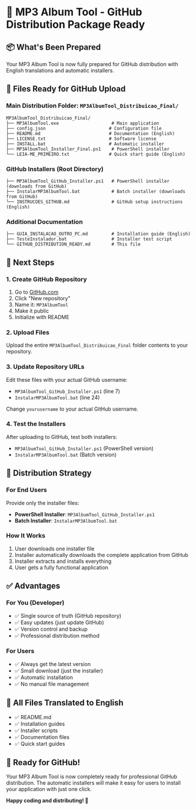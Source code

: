 # 🎵 MP3 Album Tool - GitHub Distribution Package Ready

## 📦 What's Been Prepared

Your MP3 Album Tool is now fully prepared for GitHub distribution with English translations and automatic installers.

## 📁 Files Ready for GitHub Upload

### Main Distribution Folder: `MP3AlbumTool_Distribuicao_Final/`
```
MP3AlbumTool_Distribuicao_Final/
├── MP3AlbumTool.exe                    # Main application
├── config.json                        # Configuration file
├── README.md                          # Documentation (English)
├── LICENSE.txt                        # Software license
├── INSTALL.bat                        # Automatic installer
├── MP3AlbumTool_Installer_Final.ps1    # PowerShell installer
└── LEIA-ME_PRIMEIRO.txt               # Quick start guide (English)
```

### GitHub Installers (Root Directory)
```
├── MP3AlbumTool_GitHub_Installer.ps1   # PowerShell installer (downloads from GitHub)
├── InstalarMP3AlbumTool.bat            # Batch installer (downloads from GitHub)
└── INSTRUCOES_GITHUB.md                # GitHub setup instructions (English)
```

### Additional Documentation
```
├── GUIA_INSTALACAO_OUTRO_PC.md         # Installation guide (English)
├── TesteInstalador.bat                 # Installer test script
└── GITHUB_DISTRIBUTION_READY.md        # This file
```

## 🚀 Next Steps

### 1. Create GitHub Repository
1. Go to [GitHub.com](https://github.com)
2. Click "New repository"
3. Name it: `MP3AlbumTool`
4. Make it public
5. Initialize with README

### 2. Upload Files
Upload the entire `MP3AlbumTool_Distribuicao_Final` folder contents to your repository.

### 3. Update Repository URLs
Edit these files with your actual GitHub username:
- `MP3AlbumTool_GitHub_Installer.ps1` (line 7)
- `InstalarMP3AlbumTool.bat` (line 24)

Change `yourusername` to your actual GitHub username.

### 4. Test the Installers
After uploading to GitHub, test both installers:
- `MP3AlbumTool_GitHub_Installer.ps1` (PowerShell version)
- `InstalarMP3AlbumTool.bat` (Batch version)

## 🎯 Distribution Strategy

### For End Users
Provide only the installer files:
- **PowerShell Installer**: `MP3AlbumTool_GitHub_Installer.ps1`
- **Batch Installer**: `InstalarMP3AlbumTool.bat`

### How It Works
1. User downloads one installer file
2. Installer automatically downloads the complete application from GitHub
3. Installer extracts and installs everything
4. User gets a fully functional application

## ✅ Advantages

### For You (Developer)
- ✅ Single source of truth (GitHub repository)
- ✅ Easy updates (just update GitHub)
- ✅ Version control and backup
- ✅ Professional distribution method

### For Users
- ✅ Always get the latest version
- ✅ Small download (just the installer)
- ✅ Automatic installation
- ✅ No manual file management

## 🔧 All Files Translated to English

- ✅ README.md
- ✅ Installation guides
- ✅ Installer scripts
- ✅ Documentation files
- ✅ Quick start guides

## 🎵 Ready for GitHub!

Your MP3 Album Tool is now completely ready for professional GitHub distribution. The automatic installers will make it easy for users to install your application with just one click.

**Happy coding and distributing! 🚀**